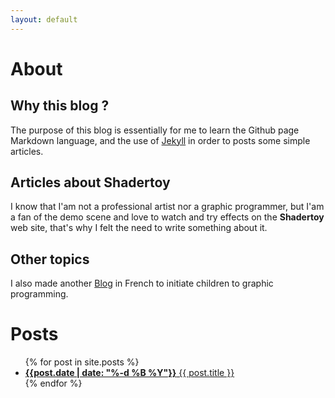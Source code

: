 ```yaml
---
layout: default
---
```

# About
## Why this blog ?

The purpose of this blog is essentially for me to learn the Github page Markdown language, and the use of [Jekyll](https://jekyllrb.com/docs/posts/) in order to posts some simple articles.

## Articles about Shadertoy

I know that I'am not a professional artist nor a graphic programmer, but I'am a fan of the demo scene and love to watch and try effects on the **Shadertoy** web site, that's why I felt the need to write something about it.

## Other topics

I also made another [Blog](https://sylvain69780.github.io/digital-culture/) in French to initiate children to graphic programming.

# Posts 

<ul>
  {% for post in site.posts %}
    <li>
      <a href="{{ post.url }}"><b>{{post.date | date: "%-d %B %Y"}}</b> {{ post.title }}</a>
    </li>
  {% endfor %}
</ul>

